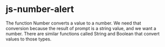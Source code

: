 # js-number-alert
The function Number converts a value to a number. We need that conversion because the result of prompt is a string value, and we want a number. There are similar functions called String and Boolean that convert values to those types.
